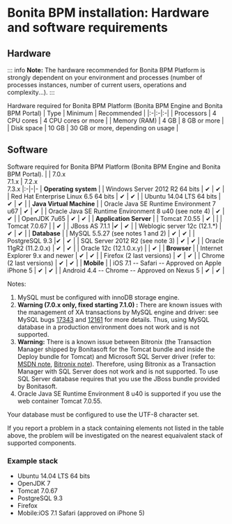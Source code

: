 # Bonita BPM installation: Hardware and software requirements

## Hardware

::: info
**Note:** The hardware recommended for Bonita BPM Platform is strongly dependent on your environment and
processes (number of processes instances, number of current users, operations and complexity...).
:::

Hardware required for Bonita BPM Platform (Bonita BPM Engine and Bonita BPM Portal)
| Type | Minimum | Recommended |
|:-|:-|:-|
| Processors | 4 CPU cores | 4 CPU cores or more |
| Memory (RAM) | 4 GB | 8 GB or more |
| Disk space | 10 GB | 30 GB or more, depending on usage |

## Software

Software required for Bonita BPM Platform (Bonita BPM Engine and Bonita BPM Portal).
| | 7.0.x <br/> 7.1.x | 7.2.x <br/> 7.3.x
|:-|-|-
| **Operating system** |
| Windows Server 2012 R2 64 bits | ✔ | ✔ |
| Red Hat Enterprise Linux 6.5 64 bits | ✔ | ✔ |
| Ubuntu 14.04 LTS 64 bits | ✔ | ✔ |
| **Java Virtual Machine** |
| Oracle Java SE Runtime Environment 7 u67 | ✔ | ✔ |
| Oracle Java SE Runtime Environment 8 u40 (see note 4) | ✔ | ✔ |
| OpenJDK 7u65 | ✔ | ✔ |
| **Application Server** |
| Tomcat 7.0.55 | ✔ |  |
| Tomcat 7.0.67 |  | ✔ |
| JBoss AS 7.1.1  |✔ | ✔ |
| Weblogic server 12c (12.1.\*) | ✔ | ✔ |
| **Database** |
| MySQL 5.5.27 (see notes 1 and 2) | ✔ | ✔ |
| PostgreSQL 9.3  |✔ | ✔ |
| SQL Server 2012 R2 (see note 3) | ✔ | ✔ |
| Oracle 11gR2 (11.2.0.x) | ✔ | ✔ |
| Oracle 12c (12.1.0.x.y) | | ✔ |
| **Browser** |
| Internet Explorer 9.x and newer | ✔ | ✔ |
| Firefox (2 last versions) | ✔ | ✔ |
| Chrome (2 last versions) | ✔ | ✔ |
| **Mobile** |
| iOS 7.1 -- Safari -- Approved on Apple iPhone 5 | ✔ | ✔ |
| Android 4.4 -- Chrome -- Approved on Nexus 5 | ✔ | ✔ |

Notes:

1. MySQL must be configured with innoDB storage engine.
2. **Warning (7.0.x only, fixed starting 7.1.0) :** There are known issues with the management of XA transactions by MySQL engine and driver: see MySQL bugs [17343](http://bugs.mysql.com/bug.php?id=17343) and [12161](http://bugs.mysql.com/bug.php?id=12161) for more details.
Thus, using MySQL database in a production environment does not work and is not supported.
3. **Warning:** There is a known issue between Bitronix (the Transaction Manager shipped by Bonitasoft for the Tomcat bundle and inside the Deploy bundle for Tomcat) and Microsoft SQL Server driver
(refer to: [MSDN note](https://msdn.microsoft.com/en-us/library/aa342335.aspx), [Bitronix note](http://bitronix-transaction-manager.10986.n7.nabble.com/Failed-to-recover-SQL-Server-Restart-td148.html)).
Therefore, using Bitronix as a Transaction Manager with SQL Server does not work and is not supported. To use SQL Server database requires that you use the JBoss bundle provided by Bonitasoft.
4. Oracle Java SE Runtime Environment 8 u40 is supported if you use the web container Tomcat 7.0.55\.

Your database must be configured to use the UTF-8 character set.

If you report a problem in a stack containing elements not listed in the table above, the problem will be investigated on the nearest equaivalent stack of supported components.

### Example stack

* Ubuntu 14.04 LTS 64 bits
* OpenJDK 7
* Tomcat 7.0.67
* PostgreSQL 9.3
* Firefox
* Mobile:iOS 7.1 Safari (approved on iPhone 5)
